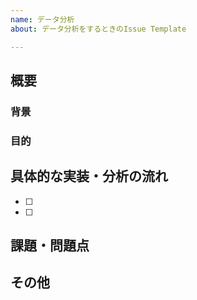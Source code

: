 ```yaml
---
name: データ分析
about: データ分析をするときのIssue Template

---
```


<!-- あくまでテンプレートなので考えて難しいと思った項目は必ずしも埋めなくてよい -->

<!--
# ここに記入すること以外でするべきこと
- 関連するProjectを設定する
- Assignesを設定する
-->

## 概要
<!-- このIssueの概要を記述． -->

### 背景
<!-- 
なぜこの分析が必要なのか？
全く知らない人，久々に見てもわかるように記述する．
-->

### 目的
<!--
データ分析で何がわかればいいのか？
全く知らない人，久々に見てもわかるように記述する．
-->

## 具体的な実装・分析の流れ
<!-- どのように実装すれば良いか考えて，細かいタスクに分割する． -->
- [ ] 
- [ ]

## 課題・問題点
<!--
- 実装・分析の流れでまだ詰めきれていない部分
- どのような困難にぶち当たりそうか？
-->

## その他

